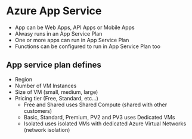 # Azure App Service

* App can be Web Apps, API Apps or Mobile Apps
* Alwasy runs in an App Service Plan
* One or more apps can run in App Service Plan
* Functions can be configured to run in App Service Plan too

## App service plan defines
* Region
* Number of VM Instances
* Size of VM (small, medium, large)
* Pricing tier (Free, Standard, etc...)
    * Free and Shared uses Shared Compute (shared with other customers)
    * Basic, Standard, Premium, PV2 and PV3 uses Dedicated VMs
    * Isolated uses isolated VMs with dedicated Azure Virtual Networks (network isolation)